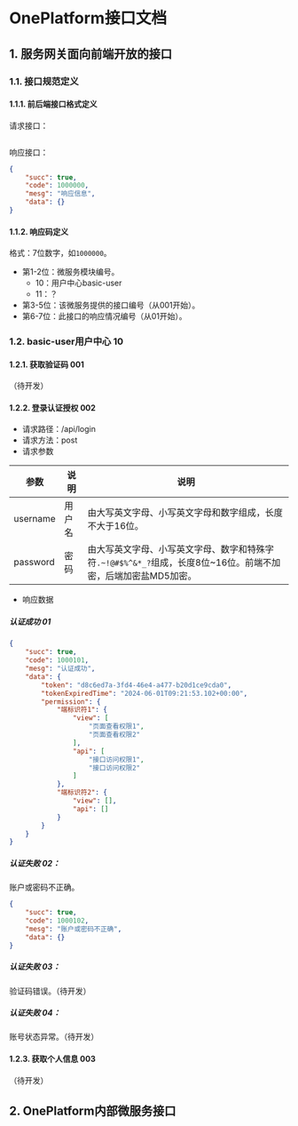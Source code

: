 # OnePlatform接口文档

## 1. 服务网关面向前端开放的接口

### 1.1. 接口规范定义

#### 1.1.1. 前后端接口格式定义

请求接口：

```json

```

响应接口：

```json
{
    "succ": true,
    "code": 1000000,
    "mesg": "响应信息",
    "data": {}
}
```

#### 1.1.2. 响应码定义

格式：7位数字，如`1000000`。

- 第1-2位：微服务模块编号。
    - 10：用户中心basic-user
    - 11：？
- 第3-5位：该微服务提供的接口编号（从001开始）。
- 第6-7位：此接口的响应情况编号（从01开始）。

### 1.2. basic-user用户中心 10

#### 1.2.1. 获取验证码 001

（待开发）

#### 1.2.2. 登录认证授权 002

- 请求路径：/api/login
- 请求方法：post
- 请求参数

| 参数     | 说明   | 说明                                                         |
| -------- | ------ | ------------------------------------------------------------ |
| username | 用户名 | 由大写英文字母、小写英文字母和数字组成，长度不大于16位。     |
| password | 密码   | 由大写英文字母、小写英文字母、数字和特殊字符`.~!@#$%^&*_?`组成，长度8位~16位。前端不加密，后端加密盐MD5加密。 |

- 响应数据

##### 认证成功 01

```json
{
    "succ": true,
    "code": 1000101,
    "mesg": "认证成功",
    "data": {
        "token": "d8c6ed7a-3fd4-46e4-a477-b20d1ce9cda0",
        "tokenExpiredTime": "2024-06-01T09:21:53.102+00:00",
        "permission": {
            "端标识符1": {
                "view": [
                    "页面查看权限1",
                    "页面查看权限2"
                ],
                "api": [
                    "接口访问权限1",
                    "接口访问权限2"
                ]
            },
            "端标识符2": {
                "view": [],
                "api": []
            }
        }
    }
}
```

##### 认证失败 02：

账户或密码不正确。

```json
{
    "succ": true,
    "code": 1000102,
    "mesg": "账户或密码不正确",
    "data": {}
}
```

##### 认证失败 03：

验证码错误。（待开发）

##### 认证失败 04：

账号状态异常。（待开发）

#### 1.2.3. 获取个人信息 003

（待开发）

## 2. OnePlatform内部微服务接口



